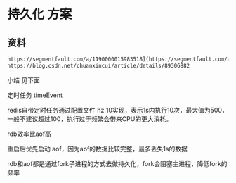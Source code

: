 # 持久化 方案

## 资料

```html
https://segmentfault.com/a/1190000015983518](https://segmentfault.com/a/1190000015983518)
https://blog.csdn.net/chuanxincui/article/details/89306882
```

小结 见下面

定时任务 timeEvent

redis自带定时任务通过配置文件 hz 10实现，表示1s内执行10次，最大值为500，一般不建议超过100，执行过于频繁会带来CPU的更大消耗。

rdb效率比aof高

重启后优先启动 aof，因为aof的数据比较完整，最多丢失1s的数据

rdb和aof都是通过fork子进程的方式去做持久化，fork会阻塞主进程，降低fork的频率

